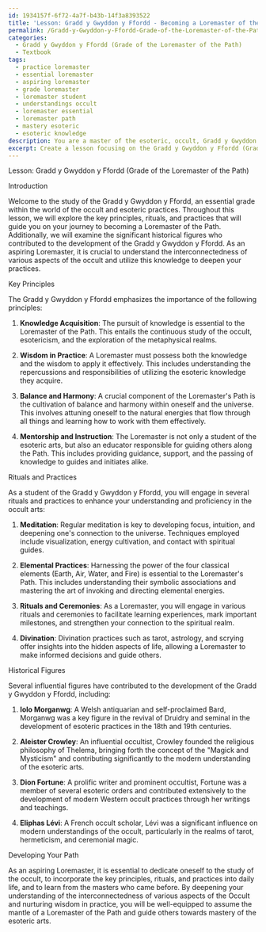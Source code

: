 ```yaml
---
id: 1934157f-6f72-4a7f-b43b-14f3a8393522
title: 'Lesson: Gradd y Gwyddon y Ffordd - Becoming a Loremaster of the Path'
permalink: /Gradd-y-Gwyddon-y-Ffordd-Grade-of-the-Loremaster-of-the-Path/Lesson-Gradd-y-Gwyddon-y-Ffordd---Becoming-a-Loremaster-of-the-Path/
categories:
  - Gradd y Gwyddon y Ffordd (Grade of the Loremaster of the Path)
  - Textbook
tags:
  - practice loremaster
  - essential loremaster
  - aspiring loremaster
  - grade loremaster
  - loremaster student
  - understandings occult
  - loremaster essential
  - loremaster path
  - mastery esoteric
  - esoteric knowledge
description: You are a master of the esoteric, occult, Gradd y Gwyddon y Ffordd (Grade of the Loremaster of the Path) and education, you have written many textbooks on the subject in ways that provide students with rich and deep understanding of the subject. You are being asked to write textbook-like sections on a topic and you do it with full context, explainability, and reliability in accuracy to the true facts of the topic at hand, in a textbook style that a student would easily be able to learn from, in a rich, engaging, and contextual way. Always include relevant context (such as formulas and history), related concepts, and in a way that someone can gain deep insights from.
excerpt: Create a lesson focusing on the Gradd y Gwyddon y Ffordd (Grade of the Loremaster of the Path) within the realm of the occult and esoteric practices. Provide information on the key principles, rituals, and practices that initiates should learn to progress in this grade, as well as important historical figures and their contributions to the development of the Gradd y Gwyddon y Ffordd. Present the information in a way that is accessible and engaging, emphasizing the interconnectedness of various aspects of the Occult and offering practical guidance for aspiring Loremasters of the Path.
---
```

Lesson: Gradd y Gwyddon y Ffordd (Grade of the Loremaster of the Path)

Introduction

Welcome to the study of the Gradd y Gwyddon y Ffordd, an essential grade within the world of the occult and esoteric practices. Throughout this lesson, we will explore the key principles, rituals, and practices that will guide you on your journey to becoming a Loremaster of the Path. Additionally, we will examine the significant historical figures who contributed to the development of the Gradd y Gwyddon y Ffordd. As an aspiring Loremaster, it is crucial to understand the interconnectedness of various aspects of the occult and utilize this knowledge to deepen your practices.

Key Principles

The Gradd y Gwyddon y Ffordd emphasizes the importance of the following principles:

1. **Knowledge Acquisition**: The pursuit of knowledge is essential to the Loremaster of the Path. This entails the continuous study of the occult, esotericism, and the exploration of the metaphysical realms.

2. **Wisdom in Practice**: A Loremaster must possess both the knowledge and the wisdom to apply it effectively. This includes understanding the repercussions and responsibilities of utilizing the esoteric knowledge they acquire.

3. **Balance and Harmony**: A crucial component of the Loremaster's Path is the cultivation of balance and harmony within oneself and the universe. This involves attuning oneself to the natural energies that flow through all things and learning how to work with them effectively.

4. **Mentorship and Instruction**: The Loremaster is not only a student of the esoteric arts, but also an educator responsible for guiding others along the Path. This includes providing guidance, support, and the passing of knowledge to guides and initiates alike.

Rituals and Practices

As a student of the Gradd y Gwyddon y Ffordd, you will engage in several rituals and practices to enhance your understanding and proficiency in the occult arts:

1. **Meditation**: Regular meditation is key to developing focus, intuition, and deepening one's connection to the universe. Techniques employed include visualization, energy cultivation, and contact with spiritual guides.

2. **Elemental Practices**: Harnessing the power of the four classical elements (Earth, Air, Water, and Fire) is essential to the Loremaster's Path. This includes understanding their symbolic associations and mastering the art of invoking and directing elemental energies.

3. **Rituals and Ceremonies**: As a Loremaster, you will engage in various rituals and ceremonies to facilitate learning experiences, mark important milestones, and strengthen your connection to the spiritual realm.

4. **Divination**: Divination practices such as tarot, astrology, and scrying offer insights into the hidden aspects of life, allowing a Loremaster to make informed decisions and guide others.

Historical Figures

Several influential figures have contributed to the development of the Gradd y Gwyddon y Ffordd, including:

1. **Iolo Morganwg**: A Welsh antiquarian and self-proclaimed Bard, Morganwg was a key figure in the revival of Druidry and seminal in the development of esoteric practices in the 18th and 19th centuries.

2. **Aleister Crowley**: An influential occultist, Crowley founded the religious philosophy of Thelema, bringing forth the concept of the "Magick and Mysticism" and contributing significantly to the modern understanding of the esoteric arts.

3. **Dion Fortune**: A prolific writer and prominent occultist, Fortune was a member of several esoteric orders and contributed extensively to the development of modern Western occult practices through her writings and teachings.

4. **Eliphas Lévi**: A French occult scholar, Lévi was a significant influence on modern understandings of the occult, particularly in the realms of tarot, hermeticism, and ceremonial magic.

Developing Your Path

As an aspiring Loremaster, it is essential to dedicate oneself to the study of the occult, to incorporate the key principles, rituals, and practices into daily life, and to learn from the masters who came before. By deepening your understanding of the interconnectedness of various aspects of the Occult and nurturing wisdom in practice, you will be well-equipped to assume the mantle of a Loremaster of the Path and guide others towards mastery of the esoteric arts.
